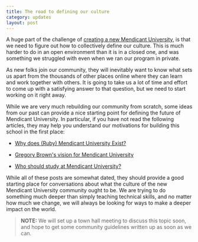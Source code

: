 ```yaml
---
title: The road to defining our culture 
category: updates
layout: post
---
```


A huge part of the challenge of [creating a new Mendicant
University](https://github.com/mendicant/mendicantuniversity.org/wiki/Mendicant-University-roadmap),
is that we need to figure out how to collectively define our culture. This is
much harder to do in an open environment than it is in a closed one, and was
something we struggled with even when we ran our program in private.

As new folks join our community, they will inevitably want to know what sets us
apart from the thousands of other places online where they can learn and work
together with others. It is going to take us a lot of time and effort to come up
with a satisfying answer to that question, but we need to start working on it
right away.

While we are very much rebuilding our community from scratch, some ideas from
our past can provide a nice starting point for defining the future of Mendicant 
University. In particular, if you have not read the following articles, they may
help you understand our motivations for building this school in the first place:

* [Why does (Ruby) Mendicant University Exist?](http://blog.majesticseacreature.com/why-does-ruby-mendicant-university-exist)

* [Gregory Brown's vision for Mendicant University](http://blog.majesticseacreature.com/my-vision-for-mendicant-university)

* [Who should study at Mendicant University?](http://majesticseacreature.com/essays/2012/01/28/who-should-study-at-mendicant.html)

While all of these posts are somewhat dated, they should provide a good starting
place for conversations about what the culture of the new Mendicant University
community ought to be. We are trying to do something much deeper than simply
teaching technical skills, and no matter how much we change, we will always be
looking for ways to make a deeper impact on the world.

> **NOTE:** We will set up a town hall meeting to discuss this topic soon, and hope to get
> some community guidelines written up as soon as we can.
